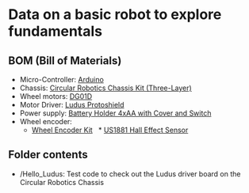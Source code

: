 # Data on a basic robot to explore fundamentals

## BOM (Bill of Materials) 

* Micro-Controller: [Arduino](https://store.arduino.cc/usa/arduino-uno-rev3)
* Chassis: [Circular Robotics Chassis Kit (Three-Layer)](https://www.sparkfun.com/products/14339)
* Wheel motors: [DG01D](https://cdn.sparkfun.com/datasheets/Robotics/DG01D.jpg)
* Motor Driver: [Ludus Protoshield](../../Arduino/Ludus_ProtoShield)
* Power supply: [Battery Holder 4xAA with Cover and Switch](https://www.sparkfun.com/products/12083)
* Wheel encoder: 
   * [Wheel Encoder Kit](https://www.sparkfun.com/products/12629)
   * [US1881 Hall Effect Sensor](https://www.melexis.com/en/documents/documentation/references/reference-hall-effect-latch-and-switch-quick-reference)
## Folder contents

* /Hello_Ludus: Test code to check out the Ludus driver board on the Circular Robotics Chassis  
